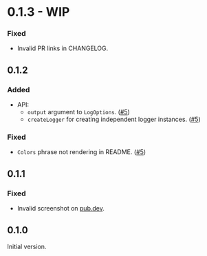# 0.1.3 - WIP

### Fixed

- Invalid PR links in CHANGELOG.



## 0.1.2

### Added

- API:
    - `output` argument to `LogOptions`. ([#5])
    - `createLogger` for creating independent logger instances. ([#5])

### Fixed

- `Colors` phrase not rendering in README. ([#5])

[#5]: https://github.com/lapuske/log_me/pull/5



## 0.1.1

### Fixed

- Invalid screenshot on [pub.dev].




## 0.1.0

Initial version.




[pub.dev]: https://pub.dev